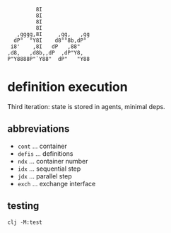```
         8I               
         8I               
         8I               
         8I               
   ,gggg,8I     ,gg,   ,gg
  dP"  "Y8I    d8""8b,dP" 
 i8'    ,8I   dP   ,88"   
,d8,   ,d8b,,dP  ,dP"Y8,  
P"Y8888P"`Y88"  dP"   "Y88
```               

# definition execution

Third iteration: state is stored in agents, minimal deps.

## abbreviations

* `cont` ... container 
* `defis` ... definitions
* `ndx` ... container number
* `idx` ... sequential step
* `jdx` ... parallel step
* `exch` ... exchange interface



## testing

```shell
clj -M:test
```
